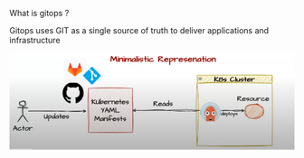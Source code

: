 What is gitops ?

Gitops uses GIT as a single source of truth to deliver applications and infrastructure

![alt text](image.png)


